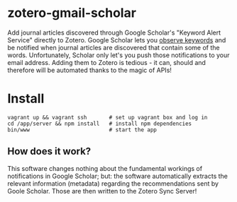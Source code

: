 # zotero-gmail-scholar
Add journal articles discovered through Google Scholar's "Keyword Alert Service" directly to Zotero. Google Scholar lets you [observe keywords](https://scholar.google.com/scholar_alerts?view_op=list_alerts) and be notified when journal articles are discovered that contain some of the words.
Unfortunately, Scholar only let's you push those notifications to your email address. Adding them to Zotero is tedious - it can, should and therefore will be automated thanks to the magic of APIs!

# Install
    vagrant up && vagrant ssh       # set up vagrant box and log in
    cd /app/server && npm install   # install npm dependencies
    bin/www                         # start the app

## How does it work?
This software changes nothing about the fundamental workings of notifications in Google Scholar; but: the software automatically extracts the relevant information (metadata) regarding the recommendations sent by Goole Scholar. Those are then written to the Zotero Sync Server!
